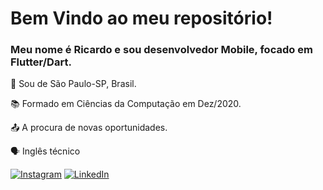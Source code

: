 # Bem Vindo ao meu repositório! 

### Meu nome é Ricardo e sou desenvolvedor Mobile, focado em Flutter/Dart. 

:house_with_garden: Sou de São Paulo-SP, Brasil.

:books: Formado em Ciências da Computação em Dez/2020.

:outbox_tray: A procura de novas oportunidades.

:speaking_head: Inglês técnico


[![Instagram](https://img.shields.io/badge/-Instagram-%23E4405F.svg?style=flat-square&logo=Instagram&logoColor=white&link=https://www.instagram.com/ric.sgomes/)](https://www.instagram.com/ric.sgomes/) [![LinkedIn](https://img.shields.io/badge/-LinkedIn-blue?style=flat-square&logo=Linkedin&logoColor=white&link=https://www.linkedin.com/in/ricardo-gomess/)](https://www.linkedin.com/in/ricardo-gomess/)

